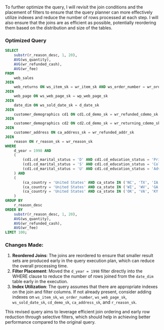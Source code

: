 To further optimize the query, I will revisit the join conditions and the placement of filters to ensure that the query planner can more effectively utilize indexes and reduce the number of rows processed at each step. I will also ensure that the joins are as efficient as possible, potentially reordering them based on the distribution and size of the tables.

### Optimized Query

```sql
SELECT 
    substr(r_reason_desc, 1, 20),
    AVG(ws_quantity),
    AVG(wr_refunded_cash),
    AVG(wr_fee)
FROM 
    web_sales
JOIN 
    web_returns ON ws_item_sk = wr_item_sk AND ws_order_number = wr_order_number
JOIN 
    web_page ON ws_web_page_sk = wp_web_page_sk
JOIN 
    date_dim ON ws_sold_date_sk = d_date_sk
JOIN 
    customer_demographics cd1 ON cd1.cd_demo_sk = wr_refunded_cdemo_sk
JOIN 
    customer_demographics cd2 ON cd2.cd_demo_sk = wr_returning_cdemo_sk
JOIN 
    customer_address ON ca_address_sk = wr_refunded_addr_sk
JOIN 
    reason ON r_reason_sk = wr_reason_sk
WHERE 
    d_year = 1998 AND
    (
        (cd1.cd_marital_status = 'D' AND cd1.cd_education_status = 'Primary' AND ws_sales_price BETWEEN 100.00 AND 150.00) OR
        (cd1.cd_marital_status = 'S' AND cd1.cd_education_status = 'College' AND ws_sales_price BETWEEN 50.00 AND 100.00) OR
        (cd1.cd_marital_status = 'U' AND cd1.cd_education_status = 'Advanced Degree' AND ws_sales_price BETWEEN 150.00 AND 200.00)
    ) AND
    (
        (ca_country = 'United States' AND ca_state IN ('NC', 'TX', 'IA') AND ws_net_profit BETWEEN 100 AND 200) OR
        (ca_country = 'United States' AND ca_state IN ('WI', 'WV', 'GA') AND ws_net_profit BETWEEN 150 AND 300) OR
        (ca_country = 'United States' AND ca_state IN ('OK', 'VA', 'KY') AND ws_net_profit BETWEEN 50 AND 250)
    )
GROUP BY 
    r_reason_desc
ORDER BY 
    substr(r_reason_desc, 1, 20),
    AVG(ws_quantity),
    AVG(wr_refunded_cash),
    AVG(wr_fee)
LIMIT 100;
```

### Changes Made:
1. **Reordered Joins**: The joins are reordered to ensure that smaller result sets are produced early in the query execution plan, which can reduce the overall processing time.
2. **Filter Placement**: Moved the `d_year = 1998` filter directly into the WHERE clause to reduce the number of rows joined from the `date_dim` table early in the execution.
3. **Index Utilization**: The query assumes that there are appropriate indexes on the join and filter columns. If not already present, consider adding indexes on `ws_item_sk`, `ws_order_number`, `ws_web_page_sk`, `ws_sold_date_sk`, `cd_demo_sk`, `ca_address_sk`, and `r_reason_sk`.

This revised query aims to leverage efficient join ordering and early row reduction through selective filters, which should help in achieving better performance compared to the original query.